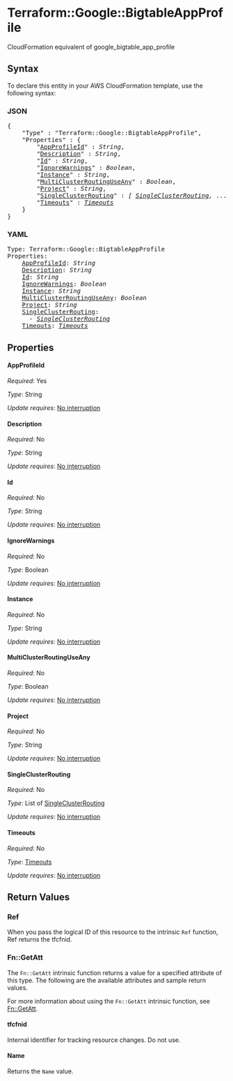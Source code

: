 # Terraform::Google::BigtableAppProfile

CloudFormation equivalent of google_bigtable_app_profile

## Syntax

To declare this entity in your AWS CloudFormation template, use the following syntax:

### JSON

<pre>
{
    "Type" : "Terraform::Google::BigtableAppProfile",
    "Properties" : {
        "<a href="#appprofileid" title="AppProfileId">AppProfileId</a>" : <i>String</i>,
        "<a href="#description" title="Description">Description</a>" : <i>String</i>,
        "<a href="#id" title="Id">Id</a>" : <i>String</i>,
        "<a href="#ignorewarnings" title="IgnoreWarnings">IgnoreWarnings</a>" : <i>Boolean</i>,
        "<a href="#instance" title="Instance">Instance</a>" : <i>String</i>,
        "<a href="#multiclusterroutinguseany" title="MultiClusterRoutingUseAny">MultiClusterRoutingUseAny</a>" : <i>Boolean</i>,
        "<a href="#project" title="Project">Project</a>" : <i>String</i>,
        "<a href="#singleclusterrouting" title="SingleClusterRouting">SingleClusterRouting</a>" : <i>[ <a href="singleclusterrouting.md">SingleClusterRouting</a>, ... ]</i>,
        "<a href="#timeouts" title="Timeouts">Timeouts</a>" : <i><a href="timeouts.md">Timeouts</a></i>
    }
}
</pre>

### YAML

<pre>
Type: Terraform::Google::BigtableAppProfile
Properties:
    <a href="#appprofileid" title="AppProfileId">AppProfileId</a>: <i>String</i>
    <a href="#description" title="Description">Description</a>: <i>String</i>
    <a href="#id" title="Id">Id</a>: <i>String</i>
    <a href="#ignorewarnings" title="IgnoreWarnings">IgnoreWarnings</a>: <i>Boolean</i>
    <a href="#instance" title="Instance">Instance</a>: <i>String</i>
    <a href="#multiclusterroutinguseany" title="MultiClusterRoutingUseAny">MultiClusterRoutingUseAny</a>: <i>Boolean</i>
    <a href="#project" title="Project">Project</a>: <i>String</i>
    <a href="#singleclusterrouting" title="SingleClusterRouting">SingleClusterRouting</a>: <i>
      - <a href="singleclusterrouting.md">SingleClusterRouting</a></i>
    <a href="#timeouts" title="Timeouts">Timeouts</a>: <i><a href="timeouts.md">Timeouts</a></i>
</pre>

## Properties

#### AppProfileId

_Required_: Yes

_Type_: String

_Update requires_: [No interruption](https://docs.aws.amazon.com/AWSCloudFormation/latest/UserGuide/using-cfn-updating-stacks-update-behaviors.html#update-no-interrupt)

#### Description

_Required_: No

_Type_: String

_Update requires_: [No interruption](https://docs.aws.amazon.com/AWSCloudFormation/latest/UserGuide/using-cfn-updating-stacks-update-behaviors.html#update-no-interrupt)

#### Id

_Required_: No

_Type_: String

_Update requires_: [No interruption](https://docs.aws.amazon.com/AWSCloudFormation/latest/UserGuide/using-cfn-updating-stacks-update-behaviors.html#update-no-interrupt)

#### IgnoreWarnings

_Required_: No

_Type_: Boolean

_Update requires_: [No interruption](https://docs.aws.amazon.com/AWSCloudFormation/latest/UserGuide/using-cfn-updating-stacks-update-behaviors.html#update-no-interrupt)

#### Instance

_Required_: No

_Type_: String

_Update requires_: [No interruption](https://docs.aws.amazon.com/AWSCloudFormation/latest/UserGuide/using-cfn-updating-stacks-update-behaviors.html#update-no-interrupt)

#### MultiClusterRoutingUseAny

_Required_: No

_Type_: Boolean

_Update requires_: [No interruption](https://docs.aws.amazon.com/AWSCloudFormation/latest/UserGuide/using-cfn-updating-stacks-update-behaviors.html#update-no-interrupt)

#### Project

_Required_: No

_Type_: String

_Update requires_: [No interruption](https://docs.aws.amazon.com/AWSCloudFormation/latest/UserGuide/using-cfn-updating-stacks-update-behaviors.html#update-no-interrupt)

#### SingleClusterRouting

_Required_: No

_Type_: List of <a href="singleclusterrouting.md">SingleClusterRouting</a>

_Update requires_: [No interruption](https://docs.aws.amazon.com/AWSCloudFormation/latest/UserGuide/using-cfn-updating-stacks-update-behaviors.html#update-no-interrupt)

#### Timeouts

_Required_: No

_Type_: <a href="timeouts.md">Timeouts</a>

_Update requires_: [No interruption](https://docs.aws.amazon.com/AWSCloudFormation/latest/UserGuide/using-cfn-updating-stacks-update-behaviors.html#update-no-interrupt)

## Return Values

### Ref

When you pass the logical ID of this resource to the intrinsic `Ref` function, Ref returns the tfcfnid.

### Fn::GetAtt

The `Fn::GetAtt` intrinsic function returns a value for a specified attribute of this type. The following are the available attributes and sample return values.

For more information about using the `Fn::GetAtt` intrinsic function, see [Fn::GetAtt](https://docs.aws.amazon.com/AWSCloudFormation/latest/UserGuide/intrinsic-function-reference-getatt.html).

#### tfcfnid

Internal identifier for tracking resource changes. Do not use.

#### Name

Returns the <code>Name</code> value.

